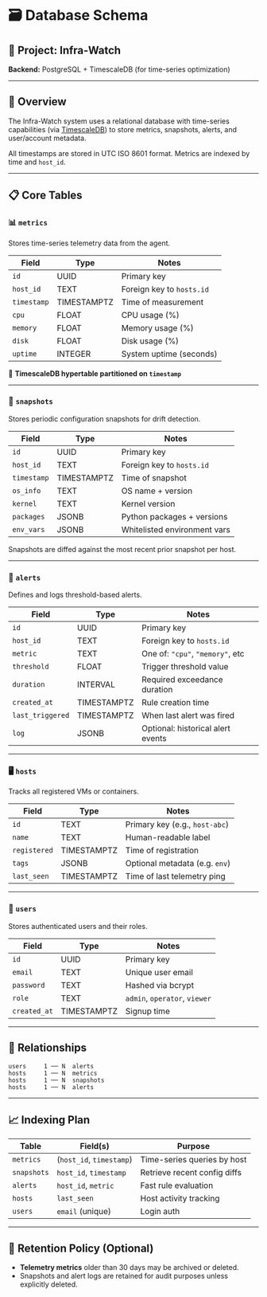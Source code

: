 # 🗃️ Database Schema

## 📌 Project: Infra-Watch

**Backend:** PostgreSQL + TimescaleDB (for time-series optimization)

---

## 🧱 Overview

The Infra-Watch system uses a relational database with time-series capabilities (via [TimescaleDB](https://www.timescale.com/)) to store metrics, snapshots, alerts, and user/account metadata.

All timestamps are stored in UTC ISO 8601 format. Metrics are indexed by time and `host_id`.

---

## 📋 Core Tables

### 📊 `metrics`

Stores time-series telemetry data from the agent.

| Field       | Type        | Notes                     |
| ----------- | ----------- | ------------------------- |
| `id`        | UUID        | Primary key               |
| `host_id`   | TEXT        | Foreign key to `hosts.id` |
| `timestamp` | TIMESTAMPTZ | Time of measurement       |
| `cpu`       | FLOAT       | CPU usage (%)             |
| `memory`    | FLOAT       | Memory usage (%)          |
| `disk`      | FLOAT       | Disk usage (%)            |
| `uptime`    | INTEGER     | System uptime (seconds)   |

🔹 **TimescaleDB hypertable partitioned on `timestamp`**

---

### 🧠 `snapshots`

Stores periodic configuration snapshots for drift detection.

| Field       | Type        | Notes                        |
| ----------- | ----------- | ---------------------------- |
| `id`        | UUID        | Primary key                  |
| `host_id`   | TEXT        | Foreign key to `hosts.id`    |
| `timestamp` | TIMESTAMPTZ | Time of snapshot             |
| `os_info`   | TEXT        | OS name + version            |
| `kernel`    | TEXT        | Kernel version               |
| `packages`  | JSONB       | Python packages + versions   |
| `env_vars`  | JSONB       | Whitelisted environment vars |

Snapshots are diffed against the most recent prior snapshot per host.

---

### 🚨 `alerts`

Defines and logs threshold-based alerts.

| Field            | Type        | Notes                             |
| ---------------- | ----------- | --------------------------------- |
| `id`             | UUID        | Primary key                       |
| `host_id`        | TEXT        | Foreign key to `hosts.id`         |
| `metric`         | TEXT        | One of: `"cpu"`, `"memory"`, etc  |
| `threshold`      | FLOAT       | Trigger threshold value           |
| `duration`       | INTERVAL    | Required exceedance duration      |
| `created_at`     | TIMESTAMPTZ | Rule creation time                |
| `last_triggered` | TIMESTAMPTZ | When last alert was fired         |
| `log`            | JSONB       | Optional: historical alert events |

---

### 🖥️ `hosts`

Tracks all registered VMs or containers.

| Field        | Type        | Notes                          |
| ------------ | ----------- | ------------------------------ |
| `id`         | TEXT        | Primary key (e.g., `host-abc`) |
| `name`       | TEXT        | Human-readable label           |
| `registered` | TIMESTAMPTZ | Time of registration           |
| `tags`       | JSONB       | Optional metadata (e.g. `env`) |
| `last_seen`  | TIMESTAMPTZ | Time of last telemetry ping    |

---

### 👤 `users`

Stores authenticated users and their roles.

| Field        | Type        | Notes                         |
| ------------ | ----------- | ----------------------------- |
| `id`         | UUID        | Primary key                   |
| `email`      | TEXT        | Unique user email             |
| `password`   | TEXT        | Hashed via bcrypt             |
| `role`       | TEXT        | `admin`, `operator`, `viewer` |
| `created_at` | TIMESTAMPTZ | Signup time                   |

---

## 🔑 Relationships

```plaintext
users     1 ── N  alerts
hosts     1 ── N  metrics
hosts     1 ── N  snapshots
hosts     1 ── N  alerts
```

---

## 📈 Indexing Plan

| Table       | Field(s)                 | Purpose                      |
| ----------- | ------------------------ | ---------------------------- |
| `metrics`   | (`host_id`, `timestamp`) | Time-series queries by host  |
| `snapshots` | `host_id`, `timestamp`   | Retrieve recent config diffs |
| `alerts`    | `host_id`, `metric`      | Fast rule evaluation         |
| `hosts`     | `last_seen`              | Host activity tracking       |
| `users`     | `email` (unique)         | Login auth                   |

---

## 🧪 Retention Policy (Optional)

* **Telemetry metrics** older than 30 days may be archived or deleted.
* Snapshots and alert logs are retained for audit purposes unless explicitly deleted.
